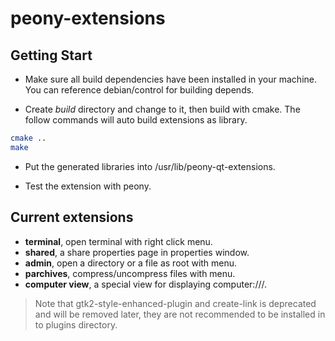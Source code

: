 # peony-extensions

## Getting Start
- Make sure all build dependencies have been installed in your machine. You can reference debian/control for building depends.

* Create *build* directory and change to it, then build with cmake. The follow
  commands will auto build extensions as library.

``` sh
cmake ..
make
```
- Put the generated libraries into /usr/lib/peony-qt-extensions.
  
- Test the extension with peony.

## Current extensions

- **terminal**, open terminal with right click menu.
- **shared**, a share properties page in properties window.
- **admin**, open a directory or a file as root with menu.
- **parchives**, compress/uncompress files with menu.
- **computer view**, a special view for displaying computer:///.

> Note that gtk2-style-enhanced-plugin and create-link is deprecated and will be removed later, they are not recommended to be installed in to plugins directory.